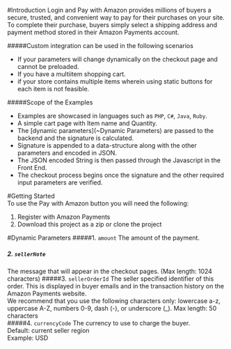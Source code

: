 #IntroductionLogin and Pay with Amazon provides millions of buyers a secure, trusted, and convenient way to pay fortheir purchases on your site. To complete their purchase, buyers simply select a shipping address andpayment method stored in their Amazon Payments account.  #####Custom integration can be used in the following scenarios                                           * If your parameters will change dynamically on the checkout page and cannot be preloaded.* If you have a multiitem shopping cart.* if your store contains multiple items wherein using static buttons for each item is not feasible. #####Scope of the Examples                                                                           * Examples are showcased in languages such as `PHP`, `C#`, `Java`, `Ruby`.* A simple cart page with Item name and Quantity.* The [dynamic parameters](~Dynamic Parameters) are passed to the backend and the signature is calculated.* Signature is appended to a data-structure along with the other parameters and encoded in JSON.* The JSON encoded String is then passed through the Javascript in the Front End.* The checkout process begins once the signature and the other required input parameters are verified.#Getting Started                                                                                To use the Pay with Amazon button you will need the following:                              1.	Register with Amazon Payments                                                           2.	Download this project as a zip or clone the project#Dynamic Parameters#####1. `amount`The amount of the payment.##### 2. `sellerNote`The message that will appear in the checkout pages.(Max length: 1024 characters)#####3. `sellerOrderId`The seller specified identifier of this order. This is displayed in buyer emails and in the transaction history on the Amazon Payments website.                                                             We recommend that you use the following characters only: lowercase a-z, uppercase A-Z, numbers 0-9, dash (-), or underscore (_).Max length: 50 characters                                                           #####4. `currencyCode`The currency to use to charge the buyer.                                                        Default: current seller region                                                                  Example: USD